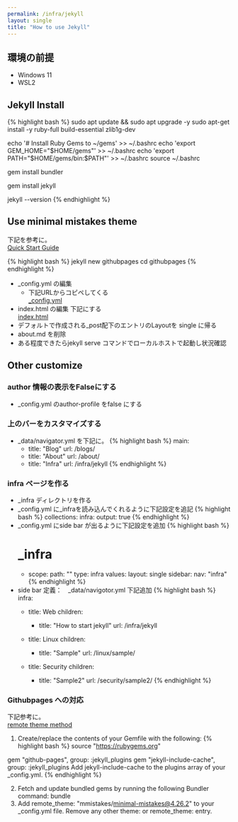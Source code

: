 ```yaml
---
permalink: /infra/jekyll
layout: single
title: "How to use Jekyll"
---
```


## 環境の前提

* Windows 11
* WSL2

## Jekyll Install

{% highlight bash %}
sudo apt update && sudo apt upgrade -y
sudo apt-get install -y ruby-full build-essential zlib1g-dev

echo '# Install Ruby Gems to ~/gems' >> ~/.bashrc
echo 'export GEM_HOME="$HOME/gems"' >> ~/.bashrc
echo 'export PATH="$HOME/gems/bin:$PATH"' >> ~/.bashrc
source ~/.bashrc

gem install bundler

gem install jekyll

jekyll --version
{% endhighlight %}

## Use minimal mistakes theme

下記を参考に。  
[Quick Start Guide](https://mmistakes.github.io/minimal-mistakes/docs/quick-start-guide/#starting-from-jekyll-new)

{% highlight bash %}
jekyll new githubpages
cd githubpages
{% endhighlight %}
* _config.yml の編集
  * 下記URLからコピペしてくる  
[_config.yml](https://github.com/mmistakes/minimal-mistakes/blob/master/_config.yml)
* index.html の編集
下記にする  
[index.html](https://github.com/mmistakes/minimal-mistakes/blob/master/index.html)
* デフォルトで作成される_post配下のエントリのLayoutを single に帰る
* about.md を削除
* ある程度できたらjekyll serve コマンドでローカルホストで起動し状況確認

## Other customize

### author 情報の表示をFalseにする
* _config.yml のauthor-profile をfalse にする

### 上のバーをカスタマイズする
* _data/navigator.yml を下記に。
{% highlight bash %}
main:
  - title: "Blog"
    url: /blogs/
  - title: "About"
    url: /about/
  - title: "Infra"
    url: /infra/jekyll
{% endhighlight %}
### infra ページを作る
* _infra ディレクトリを作る
* _config.yml に_infraを読み込んでくれるように下記設定を追記
{% highlight bash %}
collections:
  infra:
    output: true
{% endhighlight %}
* _config.yml にside bar が出るように下記設定を追加
{% highlight bash %}
  # _infra
  - scope:
      path: ""
      type: infra
    values:
      layout: single
      sidebar:
        nav: "infra"
{% endhighlight %}
* side bar 定義：　_data/navigotor.yml 下記追加
{% highlight bash %}
infra:
  - title: Web
    children:
      - title: "How to start jekyll"
        url: /infra/jekyll

  - title: Linux
    children:
      - title: "Sample"
        url: /linux/sample/

  - title: Security
    children:
      - title: "Sample2"
        url: /security/sample2/
{% endhighlight %}

### Githubpages への対応
下記参考に。  
[remote theme method](https://github.com/mmistakes/minimal-mistakes?tab=readme-ov-file#remote-theme-method)

1. Create/replace the contents of your Gemfile with the following:
{% highlight bash %}
source "https://rubygems.org"

gem "github-pages", group: :jekyll_plugins
gem "jekyll-include-cache", group: :jekyll_plugins
Add jekyll-include-cache to the plugins array of your _config.yml.
{% endhighlight %}

2. Fetch and update bundled gems by running the following Bundler command:
bundle
3. Add remote_theme: "mmistakes/minimal-mistakes@4.26.2" to your _config.yml file. Remove any other theme: or remote_theme: entry.




